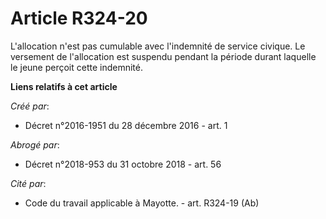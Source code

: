 # Article R324-20

L'allocation  n'est pas cumulable avec l'indemnité de service civique. Le versement  de l'allocation est suspendu pendant la
période durant laquelle le jeune  perçoit cette indemnité.

**Liens relatifs à cet article**

_Créé par_:

  - Décret n°2016-1951 du 28 décembre 2016 - art. 1

_Abrogé par_:

  - Décret n°2018-953 du 31 octobre 2018 - art. 56

_Cité par_:

  - Code du travail applicable à Mayotte. - art. R324-19 (Ab)

